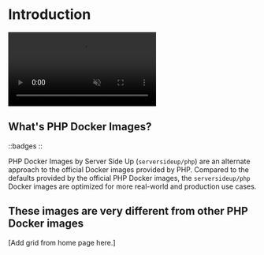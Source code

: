 # Introduction

<video loop autoplay muted class="w-full" src="https://docker-php-public-assets.serversideup.net/docker-demo.mp4"></video>

## What's PHP Docker Images?
::badges
::

PHP Docker Images by Server Side Up (`serversideup/php`) are an alternate approach to the official Docker images provided by PHP. Compared to the defaults provided by the official PHP Docker images, the `serversideup/php` Docker images are optimized for more real-world and production use cases.

## These images are very different from other PHP Docker images
[Add grid from home page here.]